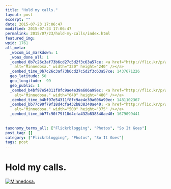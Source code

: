 ```yaml
---
title: "Hold my calls."
layout: post
excerpt: ""
date: 2015-07-23 17:06:47
modified: 2015-07-23 17:06:47
permalink: 2015/07/23/hold-my-calls/index.html
featured_img: 
wpid: 1761
all_meta: 
  _wpcom_is_markdown: 1
  _wpas_done_all: 1
  _oembed_0b7c26c3af73b6cd27c5d2f3c63a57ce: <a href="http://flic.kr/p/wj3e8J"><img src="https://farm4.staticflickr.com/3721/19894834372_e526d49b11_n.jpg"
    alt="Minnedosa." width="320" height="240" /></a>
  _oembed_time_0b7c26c3af73b6cd27c5d2f3c63a57ce: 1437671226
  geo_latitude: 50
  geo_longitude: -99
  geo_public: 1
  _oembed_b4bf97e54311f8fc9ae4e39a606a99ec: <a href="http://flic.kr/p/wj3e8J"><img src="https://farm4.staticflickr.com/3721/19894834372_e526d49b11_z.jpg"
    alt="Minnedosa." width="640" height="480" /></a>
  _oembed_time_b4bf97e54311f8fc9ae4e39a606a99ec: 1481102367
  _oembed_bb77c90f79f18d4cfa432b838340ae40: <a href="http://flic.kr/p/wj3e8J"><img src="https://live.staticflickr.com/3721/19894834372_e526d49b11.jpg"
    alt="Minnedosa." width="500" height="375" /></a>
  _oembed_time_bb77c90f79f18d4cfa432b838340ae40: 1679099441
  
  
taxonomy_terms_all: ["Flickrblogging", "Photos", "So It Goes"]
post_tag: []
category: ["Flickrblogging", "Photos", "So It Goes"]
tags: post
---
```


# Hold my calls.

[![Minnedosa.](https://live.staticflickr.com/3721/19894834372_e526d49b11.jpg)](http://flic.kr/p/wj3e8J)